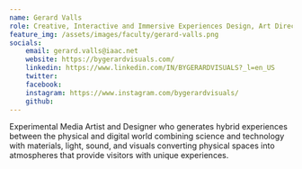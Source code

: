 ```yaml
---
name: Gerard Valls
role: Creative, Interactive and Immersive Experiences Design, Art Direction, Media and Event Production
feature_img: /assets/images/faculty/gerard-valls.png
socials:
    email: gerard.valls@iaac.net 
    website: https://bygerardvisuals.com/
    linkedin: https://www.linkedin.com/IN/BYGERARDVISUALS?_l=en_US
    twitter:
    facebook:
    instagram: https://www.instagram.com/bygerardvisuals/
    github:
---
```


Experimental Media Artist and Designer who generates hybrid experiences between the physical and digital world combining science and technology with materials, light, sound, and visuals converting physical spaces into atmospheres that provide visitors with unique experiences.